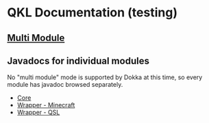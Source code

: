 # QKL Documentation (testing)

## [Multi Module](https://qkl.docs.concern.i.ng/htmlMultiModule/)

## Javadocs for individual modules
No "multi module" mode is supported by Dokka at this time, so every module has javadoc
browsed separately.

- [Core](https://qkl.docs.concern.i.ng/javadoc/core/)
- [Wrapper - Minecraft](https://qkl.docs.concern.i.ng/javadoc/wrapper/minecraft/)
- [Wrapper - QSL](https://qkl.docs.concern.i.ng/javadoc/wrapper/qsl/)
